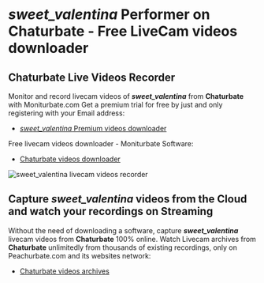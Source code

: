 # _sweet_valentina_ Performer on Chaturbate - Free LiveCam videos downloader

## Chaturbate Live Videos Recorder

Monitor and record livecam videos of **_sweet_valentina_** from **Chaturbate** with Moniturbate.com
Get a premium trial for free by just and only registering with your Email address:
* [_sweet_valentina_ Premium videos downloader](https://moniturbate.com/request-demo-licence-key.html)

Free livecam videos downloader - Moniturbate Software:
* [Chaturbate videos downloader](https://moniturbate.com/moniturbate-download-software.html)

![_sweet_valentina_ livecam videos recorder](https://peachurnet.com/templates/moniturbate-software.png)


## Capture _sweet_valentina_ videos from the Cloud and watch your recordings on Streaming

Without the need of downloading a software, capture **_sweet_valentina_** livecam videos from **Chaturbate** 100% online.
Watch Livecam archives from **Chaturbate** unlimitedly from thousands of existing recordings, only on Peachurbate.com and its websites network:
* [Chaturbate videos archives](https://peachurnet.com/)